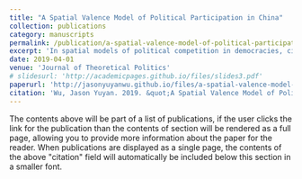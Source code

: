 ```yaml
---
title: "A Spatial Valence Model of Political Participation in China"
collection: publications
category: manuscripts
permalink: /publication/a-spatial-valence-model-of-political-participation-in-china-2019
excerpt: 'In spatial models of political competition in democracies, citizens vote for the party or candidate that is the closest to their own ideological position, while in valence models, voters decide on the basis of non-policy factors, such as competence. What remains unclear, however, is whether citizens in authoritarian regimes use spatial or valence considerations to guide their decisions to participate in politics. This study uses data from the 2015 Chinese Urban Governance Survey to measure the ideology of Chinese citizens, and estimates an empirical stochastic model to explore how Chinese citizens use ideological distance and valence to determine how they want to participate in politics. The results show that valence issues, such as perceived government competence, play a larger role in political participation than ideology.'
date: 2019-04-01
venue: 'Journal of Theoretical Politics'
# slidesurl: 'http://academicpages.github.io/files/slides3.pdf'
paperurl: 'http://jasonyuyanwu.github.io/files/a-spatial-valence-model-of-participation-in-china.pdf'
citation: 'Wu, Jason Yuyan. 2019. &quot;A Spatial Valence Model of Political Participation in China.&quot; <i>Journal of Theoretical Politics</i>. 31 (2): 244-259.'
---
```


The contents above will be part of a list of publications, if the user clicks the link for the publication than the contents of section will be rendered as a full page, allowing you to provide more information about the paper for the reader. When publications are displayed as a single page, the contents of the above "citation" field will automatically be included below this section in a smaller font.